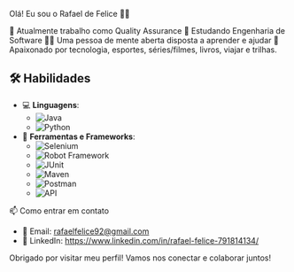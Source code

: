 Olá! Eu sou o Rafael de Felice 🙋‍♂️

🔭 Atualmente trabalho como Quality Assurance
🌱 Estudando Engenharia de Software
🙇‍♂️ Uma pessoa de mente aberta disposta a aprender e ajudar
🖤 Apaixonado por tecnologia, esportes, séries/filmes, livros, viajar e trilhas.

## 🛠️ Habilidades

- 💻 **Linguagens**: 
  - ![Java](https://img.shields.io/badge/Java-ED8B00?style=for-the-badge&logo=java&logoColor=white)
  - ![Python](https://img.shields.io/badge/Python-3776AB?style=for-the-badge&logo=python&logoColor=white)
- 🚀 **Ferramentas e Frameworks**: 
  - ![Selenium](https://img.shields.io/badge/Selenium-43B02A?style=for-the-badge&logo=selenium&logoColor=white)
  - ![Robot Framework](https://img.shields.io/badge/Robot%20Framework-000000?style=for-the-badge&logo=robot-framework&logoColor=white)
  - ![JUnit](https://img.shields.io/badge/JUnit-25A162?style=for-the-badge&logo=junit5&logoColor=white)
  - ![Maven](https://img.shields.io/badge/Maven-C71A36?style=for-the-badge&logo=apache-maven&logoColor=white)
  - ![Postman](https://img.shields.io/badge/Postman-FF6C37?style=for-the-badge&logo=postman&logoColor=white)
  - ![API](https://img.shields.io/badge/API-005571?style=for-the-badge&logo=api&logoColor=white)

📫 Como entrar em contato

- 📧 Email: rafaelfelice92@gmail.com
- 💼 LinkedIn: https://www.linkedin.com/in/rafael-felice-791814134/
 
Obrigado por visitar meu perfil! Vamos nos conectar e colaborar juntos!
